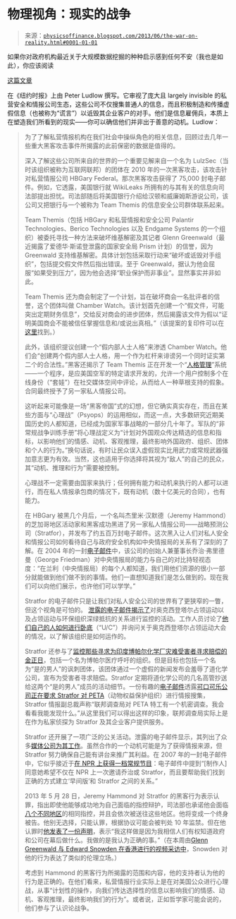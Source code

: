 <!--yml

分类：未分类

date: 2024-05-18 06:55:43

-->

# 物理视角：现实的战争

> 来源：[`physicsoffinance.blogspot.com/2013/06/the-war-on-reality.html#0001-01-01`](http://physicsoffinance.blogspot.com/2013/06/the-war-on-reality.html#0001-01-01)

如果你对政府机构最近关于大规模数据挖掘的种种启示感到任何不安（我也是如此），你应该阅读

[这篇文章](http://opinionator.blogs.nytimes.com/2013/06/14/the-real-war-on-reality/)

在《纽约时报》上由 Peter Ludlow 撰写。它审视了庞大且 largely invisible 的私营安全和情报公司生态，这些公司不仅搜集普通人的信息，而且积极制造和传播虚假信息（也被称为“谎言”）以诋毁其企业客户的对手。他们是信息雇佣兵，本质上在塑造我们所看到的现实——你可以确信他们并非出于善意的动机。Ludlow：

> 为了了解私营情报机构在我们社会中操纵角色的相关信息，回顾过去几年一些重大黑客攻击事件所揭露的此前保密的数据是值得的。
> 
> 深入了解这些公司所来自的世界的一个重要见解来自一个名为 LulzSec（当时该组织被称为互联网联邦）的团体在 2010 年的一次黑客攻击，该攻击针对私营情报公司 HBGary Federal。那次黑客攻击获得了 75,000 封电子邮件。例如，它透露，美国银行就 WikiLeaks 所拥有的与其有关的信息向司法部提出担忧。司法部随后将美国银行介绍给汉顿和威廉姆斯游说公司，该公司又把银行与一个被称为 Team Themis 的信息安全公司群体联系起来。
> 
> Team Themis（包括 HBGary 和私营情报和安全公司 Palantir Technologies、Berico Technologies 以及 Endgame Systems 的一个组织）被委托寻找一种方法来破坏维基解密及其记者 Glenn Greenwald（最近揭露了爱德华·斯诺登泄露的国家安全局 Prism 计划）的信誉，因为 Greenwald 支持维基解密。具体计划包括采取行动来“破坏或诋毁对手组织”，包括提交假文件然后指出错误。至于 Greenwald，据认为他会屈服“如果受到压力”，因为他会选择“职业保护而非事业”。显然事实并非如此。
> 
> Team Themis 还为商会制定了一个计划，旨在破坏商会一名批评者的信誉，这个团体叫做 Chamber Watch。该计划首先创建一个“假文件，可能突出定期财务信息”，交给反对商会的进步团体，然后揭露该文件为假以“证明美国商会不能被信任掌握信息和/或说出真相。”（该提案的复印件可以在[这里](http://images2.americanprogress.org/ThinkProgress/ProposalForTheChamber.pdf)找到。）
> 
> 此外，该组织提议创建一个“假内部人士人格”来渗透 Chamber Watch。他们会“创建两个假内部人士人格，用一个作为杠杆来诽谤另一个同时证实第二个的合法性。”黑客还揭示了 Team Themis 正在开发一个“[人格管理](http://boingboing.net/2011/02/18/hbgarys-high-volume.html)”系统——一个程序，是应美国空军的特定请求开发的，允许一个用户控制多个在线身份（“套娃”）在社交媒体空间中评论，从而给人一种草根支持的假象。合同最终授予了另一家私人情报公司。
> 
> 这听起来可能像是一场“黑客帝国”式的幻想，但它确实真实存在，而且在某些方面与“心理战”（Psyops）的运用相似，而这一点，大多数研究近期美国历史的人都知道，已经成为国家军事战略的一部分几十年了。军队的“非常规战争训练手册”将心理战定义为“计划对外国观众传达精选的信息和指标，以影响他们的情感、动机、客观推理，最终影响外国政府、组织、团体和个人的行为。”换句话说，有时让民众误入虚假现实比用武力或常规武器强加意志更为有效。当然，这也适用于你选择将其视为“敌人”的自己的民众，其“动机、推理和行为”需要被控制。
> 
> 心理战不一定需要由国家来执行；任何拥有能力和动机来执行的人都可以进行，而在私人情报承包商的情况下，既有动机（数十亿美元的合同），也有能力。
> 
> 在 HBGary 被黑几个月后，一个名叫杰里米·汉默德（Jeremy Hammond）的芝加哥地区活动家和黑客成功黑进了另一家私人情报公司——战略预测公司（Stratfor），并发布了约五百万封电子邮件。这次黑入让人们对私人安全和情报公司如何看待自己与政府安全机构如中央情报局的关系有了深刻的了解。在 2004 年的一封[电子邮件](http://search.wikileaks.org/gifiles/?viewemailid=3438302)中，该公司的创始人兼董事长乔治·弗里德曼（George Friedman）对中央情报局的能力与自己的对比持轻视态度：“在兰利（中央情报局）的每个人都知道，我们用他们资源的很小一部分就能做到他们做不到的事情。他们一直想知道我们是怎么做到的。现在我们可以向他们展示，也许他们可以学学。”
> 
> Stratfor 的电子邮件只是让我们对私人安全公司的世界有了更狭窄的一瞥，但这个视角是可怕的。 [泄露的电子邮件揭示了](http://rt.com/usa/stratfor-occupy-firm-law-899/)对奥克西登塔尔占领运动以及占领运动与环保组织深绿抵抗的关系进行监控的活动。工作人员讨论了[他们自己的人如何进行卧底](http://search.wikileaks.org/gifiles/?q=Occupy+Austin+and+Deep+Green+Resistance&mfrom=&mto=&title=&notitle=&date=&nofrom=&noto=&count=50&sort=0&file=&docid=)（“U/C”）并询问关于奥克西登塔尔占领运动大会的情况，以了解该组织是如何运作的。
> 
> Stratfor 还参与了[监控那些寻求为印度博帕尔化学厂灾难受害者寻求赔偿的金正日](http://wikileaks.org/gifiles/releasedate/2012-02-27-00-stratford-monitored-bhopal-activists-including.html)，包括一个名为博帕尔医疗呼吁的组织。但是目标也包括一个名为“是的男人”的讽刺团体，该团体通过一个虚假的新闻发布会羞辱了道化学公司，宣布为受害者寻求赔偿。Stratfor 定期将道化学公司的几名高管抄送给这两个“是的男人”成员的活动细节。一份有趣的[电子邮件](http://rt.com/usa/stratfor-fbi-investigation-peta-093/)透露[可口可乐公司正在要求 Stratfor 对 PETA](http://rt.com/usa/stratfor-fbi-investigation-peta-093/)（动物权益保护组织）进行情报搜集，Stratfor 情报副总裁声称“联邦调查局对 PETA 特工有一个机密调查。我会看看我能发现什么。”从这里我们可以得出这样的印象，联邦调查局实际上是在作为私家侦探为 Stratfor 及其企业客户提供服务。
> 
> Stratfor 还开展了一项广泛的公关活动。泄露的电子邮件显示，其列出了众多[媒体公司为其工作](http://www.greenleft.org.au/node/50168)。虽然合作的一个动机可能是为了获得情报来源，但 Stratfor 努力确保自己能有讲台来推广其利益。在 2007 年的一封电子邮件中，它似乎接近于[在 NPR 上获得一档常规节目](http://search.wikileaks.org/gifiles/?viewemailid=1249101)：电子邮件中提到“[制作人]同意她希望不仅在 NPR 上一次邀请乔治或 Stratfor，而且要帮助我们找到正确的方式建立‘早间版’和 Stratfor 之间的关系。”
> 
> 2013 年 5 月 28 日，Jeremy Hammond 对 Stratfor 的黑客行为表示认罪，指出即使他能够成功地为自己面临的指控辩护，司法部也承诺他会面临[八个不同地区](http://freejeremy.net/press-release/statement-from-jeremy-regarding-his-plea/)的相同指控，并且会依次被送往这些地区。他将变成一个终身被告。他别无选择，只能认罪，根据协议可能会被判处 10 年监禁。但在他认罪时[他发表了一份声明](http://freejeremy.net/press-release/statement-from-jeremy-regarding-his-plea/)，表示“我这样做是因为我相信人们有权知道政府和公司在幕后做什么。我做的是我认为正确的事。”（在本周由[Glenn Greenwald 与 Edward Snowden 在香港进行的视频采访中](http://www.guardian.co.uk/world/video/2013/jun/09/nsa-whistleblower-edward-snowden-interview-video)，Snowden 对他的行为表达了类似的伦理立场。）
> 
> 考虑到 Hammond 的黑客行为所揭露的范围和内容，他的支持者认为他的行为是正确的。在他们看来，私营情报行业实际上是在对美国公众进行心理战，从事“计划性的操作，向我们传达选择性的信息以影响我们的情感、动机、客观推理，最终影响我们的行为”。或者说，正如哲学家可能会说的，他们参与了认识论战争。
